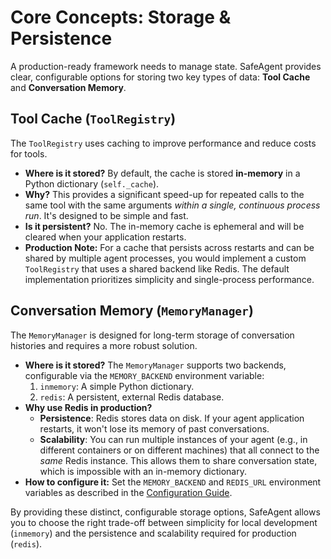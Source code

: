 # Core Concepts: Storage & Persistence

A production-ready framework needs to manage state. SafeAgent provides clear, configurable options for storing two key types of data: **Tool Cache** and **Conversation Memory**.

## Tool Cache (`ToolRegistry`)

The `ToolRegistry` uses caching to improve performance and reduce costs for tools.

-   **Where is it stored?** By default, the cache is stored **in-memory** in a Python dictionary (`self._cache`).
-   **Why?** This provides a significant speed-up for repeated calls to the same tool with the same arguments *within a single, continuous process run*. It's designed to be simple and fast.
-   **Is it persistent?** No. The in-memory cache is ephemeral and will be cleared when your application restarts.
-   **Production Note:** For a cache that persists across restarts and can be shared by multiple agent processes, you would implement a custom `ToolRegistry` that uses a shared backend like Redis. The default implementation prioritizes simplicity and single-process performance.

## Conversation Memory (`MemoryManager`)

The `MemoryManager` is designed for long-term storage of conversation histories and requires a more robust solution.

-   **Where is it stored?** The `MemoryManager` supports two backends, configurable via the `MEMORY_BACKEND` environment variable:
    1.  `inmemory`: A simple Python dictionary.
    2.  `redis`: A persistent, external Redis database.
-   **Why use Redis in production?**
    * **Persistence**: Redis stores data on disk. If your agent application restarts, it won't lose its memory of past conversations.
    * **Scalability**: You can run multiple instances of your agent (e.g., in different containers or on different machines) that all connect to the *same* Redis instance. This allows them to share conversation state, which is impossible with an in-memory dictionary.
-   **How to configure it:** Set the `MEMORY_BACKEND` and `REDIS_URL` environment variables as described in the [Configuration Guide](../getting-started/configuration.md).

By providing these distinct, configurable storage options, SafeAgent allows you to choose the right trade-off between simplicity for local development (`inmemory`) and the persistence and scalability required for production (`redis`).